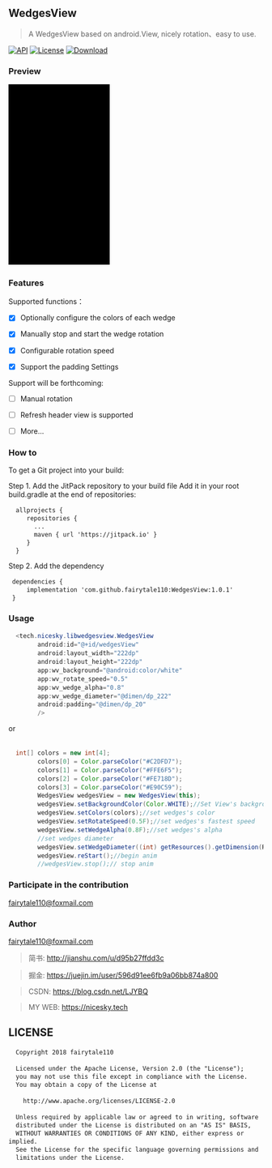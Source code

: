 
## WedgesView
> A WedgesView based on android.View, nicely rotation、easy to use.

[![API](https://img.shields.io/badge/API-19%2B-brightgreen.svg)](https://android-arsenal.com/api?level=19) 
[![License](https://img.shields.io/badge/license-Apache%202-green.svg)](https://www.apache.org/licenses/LICENSE-2.0)
[![Download](https://img.shields.io/badge/Download-1.0.1-B93B8F.svg) ](https://github.com/fairytale110/WedgesView/archive/1.0.1.zip)

### Preview

![preview](https://raw.githubusercontent.com/fairytale110/WedgesView/master/art/Screenrecord-2018-09-18-12-57-07-008.gif "optional title")


### Features

Supported functions：

- [x] Optionally configure the colors of each wedge

- [x] Manually stop and start the wedge rotation

- [x] Configurable rotation speed

- [x] Support the padding Settings


Support will be forthcoming:

- [ ] Manual rotation

- [ ] Refresh header view is supported

- [ ] More... 

### How to 

To get a Git project into your build:

Step 1. Add the JitPack repository to your build file
Add it in your root build.gradle at the end of repositories:
```
  allprojects {
     repositories {
       ...
       maven { url 'https://jitpack.io' }
     }
  }
```
Step 2. Add the dependency
```
 dependencies {
     implementation 'com.github.fairytale110:WedgesView:1.0.1'
 }
```

### Usage

```java
  <tech.nicesky.libwedgesview.WedgesView
        android:id="@+id/wedgesView"
        android:layout_width="222dp"
        android:layout_height="222dp"
        app:wv_background="@android:color/white"
        app:wv_rotate_speed="0.5"
        app:wv_wedge_alpha="0.8"
        app:wv_wedge_diameter="@dimen/dp_222"
        android:padding="@dimen/dp_20"
        />
```
or
```java

  int[] colors = new int[4];
        colors[0] = Color.parseColor("#C2DFD7");
        colors[1] = Color.parseColor("#FFE6F5");
        colors[2] = Color.parseColor("#FE718D");
        colors[3] = Color.parseColor("#E90C59");
        WedgesView wedgesView = new WedgesView(this);
        wedgesView.setBackgroundColor(Color.WHITE);//Set View's background color
        wedgesView.setColors(colors);//set wedges's color
        wedgesView.setRotateSpeed(0.5F);//set wedges's fastest speed
        wedgesView.setWedgeAlpha(0.8F);//set wedges's alpha
        //set wedges diameter
        wedgesView.setWedgeDiameter((int) getResources().getDimension(R.dimen.dp_200));
        wedgesView.reStart();//begin anim
        //wedgesView.stop();// stop anim
```

### Participate in the contribution
fairytale110@foxmail.com


### Author
fairytale110@foxmail.com
> 简书: http://jianshu.com/u/d95b27ffdd3c

> 掘金: https://juejin.im/user/596d91ee6fb9a06bb874a800

> CSDN: https://blog.csdn.net/LJYBQ

> MY WEB: https://nicesky.tech
 
 
## LICENSE

```
  Copyright 2018 fairytale110

  Licensed under the Apache License, Version 2.0 (the "License");
  you may not use this file except in compliance with the License.
  You may obtain a copy of the License at

    http://www.apache.org/licenses/LICENSE-2.0

  Unless required by applicable law or agreed to in writing, software
  distributed under the License is distributed on an "AS IS" BASIS,
  WITHOUT WARRANTIES OR CONDITIONS OF ANY KIND, either express or implied.
  See the License for the specific language governing permissions and
  limitations under the License.
```
